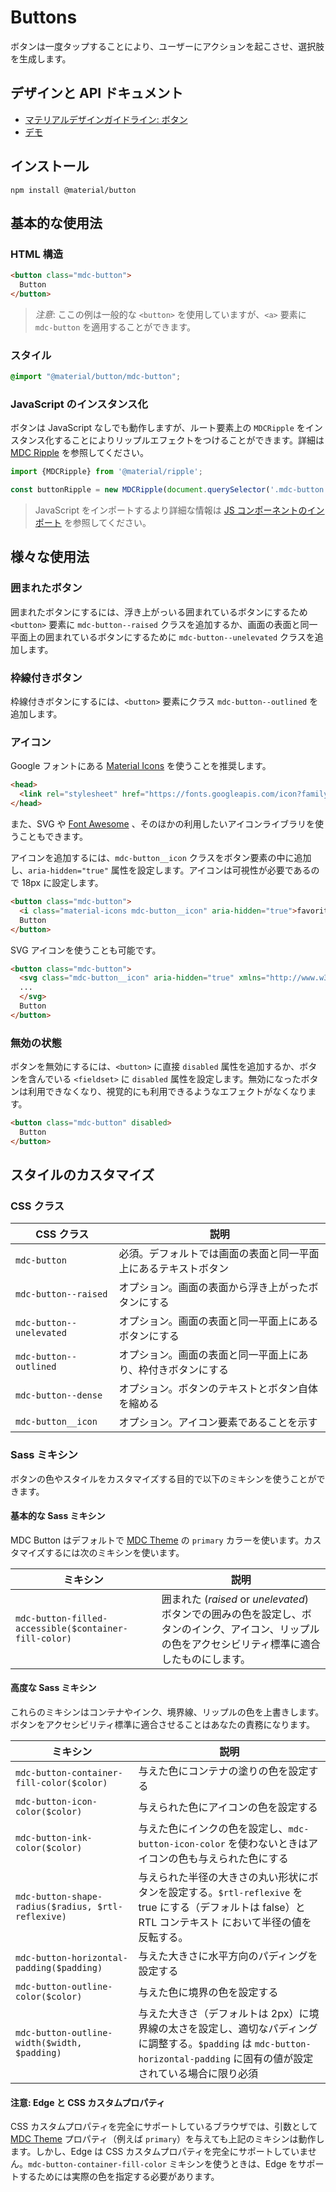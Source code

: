 <!--docs:
title: "Buttons"
layout: detail
section: components
excerpt: "Material Design-styled buttons."
iconId: button
path: /catalog/buttons/
-->

# Buttons

<!--<div class="article__asset">
  <a class="article__asset-link"
     href="https://material-components.github.io/material-components-web-catalog/#/component/button">
    <img src="{{ site.rootpath }}/images/mdc_web_screenshots/buttons.png" width="363" alt="Buttons screenshot">
  </a>
</div>-->

ボタンは一度タップすることにより、ユーザーにアクションを起こさせ、選択肢を生成します。

## デザインと API ドキュメント

<ul class="icon-list">
  <li class="icon-list-item icon-list-item--spec">
    <a href="https://material.io/go/design-buttons">マテリアルデザインガイドライン: ボタン</a>
  </li>
  <li class="icon-list-item icon-list-item--link">
    <a href="https://material-components.github.io/material-components-web-catalog/#/component/button">デモ</a>
  </li>
</ul>

## インストール

```
npm install @material/button
```

## 基本的な使用法

### HTML 構造

```html
<button class="mdc-button">
  Button
</button>
```

> <em>注意</em>: ここの例は一般的な `<button>` を使用していますが、`<a>` 要素に `mdc-button` を適用することができます。

### スタイル

```scss
@import "@material/button/mdc-button";
```

### JavaScript のインスタンス化

ボタンは JavaScript なしでも動作しますが、ルート要素上の `MDCRipple` をインスタンス化することによりリップルエフェクトをつけることができます。詳細は [MDC Ripple](../mdc-ripple) を参照してください。

```js
import {MDCRipple} from '@material/ripple';

const buttonRipple = new MDCRipple(document.querySelector('.mdc-button'));
```

> JavaScript をインポートするより詳細な情報は [JS コンポーネントのインポート](../../docs/importing-js.md) を参照してください。

## 様々な使用法

### 囲まれたボタン

囲まれたボタンにするには、浮き上がっいる囲まれているボタンにするため `<button>` 要素に `mdc-button--raised` クラスを追加するか、画面の表面と同一平面上の囲まれているボタンにするために `mdc-button--unelevated` クラスを追加します。

### 枠線付きボタン

枠線付きボタンにするには、`<button>` 要素にクラス `mdc-button--outlined` を追加します。

### アイコン

Google フォントにある [Material Icons](https://material.io/tools/icons/) を使うことを推奨します。

```html
<head>
  <link rel="stylesheet" href="https://fonts.googleapis.com/icon?family=Material+Icons">
</head>
```

また、SVG や [Font Awesome](https://fontawesome.com/) 、そのほかの利用したいアイコンライブラリを使うこともできます。

アイコンを追加するには、`mdc-button__icon` クラスをボタン要素の中に追加し、`aria-hidden="true"` 属性を設定します。アイコンは可視性が必要であるので 18px に設定します。

```html
<button class="mdc-button">
  <i class="material-icons mdc-button__icon" aria-hidden="true">favorite</i>
  Button
</button>
```

SVG アイコンを使うことも可能です。

```html
<button class="mdc-button">
  <svg class="mdc-button__icon" aria-hidden="true" xmlns="http://www.w3.org/2000/svg" viewBox="...">
  ...
  </svg>
  Button
</button>
```

### 無効の状態

ボタンを無効にするには、`<button>` に直接 `disabled` 属性を追加するか、ボタンを含んでいる `<fieldset>` に `disabled` 属性を設定します。無効になったボタンは利用できなくなり、視覚的にも利用できるようなエフェクトがなくなります。

```html
<button class="mdc-button" disabled>
  Button
</button>
```

## スタイルのカスタマイズ

### CSS クラス

CSS クラス | 説明
--- | ---
`mdc-button` | 必須。デフォルトでは画面の表面と同一平面上にあるテキストボタン
`mdc-button--raised` | オプション。画面の表面から浮き上がったボタンにする
`mdc-button--unelevated` | オプション。画面の表面と同一平面上にあるボタンにする
`mdc-button--outlined` | オプション。画面の表面と同一平面上にあり、枠付きボタンにする
`mdc-button--dense` | オプション。ボタンのテキストとボタン自体を縮める
`mdc-button__icon` | オプション。アイコン要素であることを示す

### Sass ミキシン

ボタンの色やスタイルをカスタマイズする目的で以下のミキシンを使うことができます。

#### 基本的な Sass ミキシン

MDC Button はデフォルトで [MDC Theme](../mdc-theme) の `primary` カラーを使います。カスタマイズするには次のミキシンを使います。

ミキシン | 説明
--- | ---
`mdc-button-filled-accessible($container-fill-color)` | 囲まれた (_raised_ or _unelevated_) ボタンでの囲みの色を設定し、ボタンのインク、アイコン、リップルの色をアクセシビリティ標準に適合したものにします。

#### 高度な Sass ミキシン

これらのミキシンはコンテナやインク、境界線、リップルの色を上書きします。ボタンをアクセシビリティ標準に適合させることはあなたの責務になります。

ミキシン | 説明
--- | ---
`mdc-button-container-fill-color($color)` | 与えた色にコンテナの塗りの色を設定する
`mdc-button-icon-color($color)` | 与えられた色にアイコンの色を設定する
`mdc-button-ink-color($color)` | 与えた色にインクの色を設定し、`mdc-button-icon-color` を使わないときはアイコンの色も与えられた色にする
`mdc-button-shape-radius($radius, $rtl-reflexive)` | 与えられた半径の大きさの丸い形状にボタンを設定する。`$rtl-reflexive` を true にする（デフォルトは false）と RTL コンテキスト において半径の値を反転する。
`mdc-button-horizontal-padding($padding)` | 与えた大きさに水平方向のパディングを設定する
`mdc-button-outline-color($color)` | 与えた色に境界の色を設定する
`mdc-button-outline-width($width, $padding)` | 与えた大きさ（デフォルトは 2px）に境界線の太さを設定し、適切なパディングに調整する。`$padding` は `mdc-button-horizontal-padding` に固有の値が設定されている場合に限り必須

#### 注意: Edge と CSS カスタムプロパティ

CSS カスタムプロパティを完全にサポートしているブラウザでは、引数として [MDC Theme](../mdc-theme) プロパティ（例えば `primary`）を与えても上記のミキシンは動作します。しかし、Edge は CSS カスタムプロパティを完全にサポートしていません。`mdc-button-container-fill-color` ミキシンを使うときは、Edge をサポートするためには実際の色を指定する必要があります。
